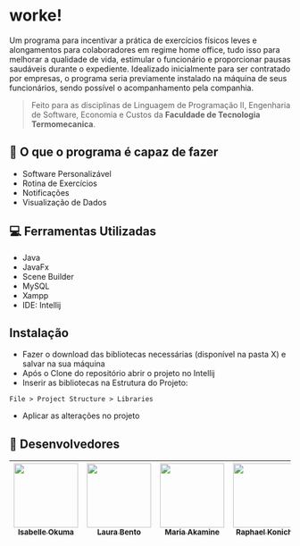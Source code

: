# worke!
Um programa para incentivar a prática de exercícios físicos leves e alongamentos para colaboradores em regime home office,  tudo isso para melhorar a qualidade de vida, estimular o funcionário e proporcionar pausas saudáveis durante o expediente. Idealizado inicialmente para ser contratado por empresas, o programa seria previamente instalado  na máquina de seus funcionários, sendo possível o acompanhamento pela companhia.

> Feito para as disciplinas de Linguagem de Programação II, Engenharia de Software, Economia e Custos da **Faculdade de Tecnologia Termomecanica**.

## :checkered_flag: O que o programa é capaz de fazer 
- Software Personalizável
- Rotina de Exercícios
- Notificações
- Visualização de Dados

## :computer: Ferramentas Utilizadas
- Java
- JavaFx
- Scene Builder
- MySQL
- Xampp
- IDE: Intellij

## Instalação
- Fazer o download das bibliotecas necessárias (disponível na pasta X) e salvar na sua máquina
- Após o Clone do repositório abrir o projeto no Intellij
- Inserir as bibliotecas na Estrutura do Projeto: 
```
File > Project Structure > Libraries
```
- Aplicar as alterações no projeto

## :busts_in_silhouette: Desenvolvedores
[<img src="https://avatars.githubusercontent.com/u/71194171?s=400&u=071f7791bb03f8e102d835bdb9c2f0d3d24e8a34&v=" width=115 > <br> <sub> Isabelle Okuma </sub>](https://github.com/isabelleokuma) | [<img src="https://avatars.githubusercontent.com/u/54412527?s=400&u=071f7791bb03f8e102d835bdb9c2f0d3d24e8a34&v=" width=115 > <br> <sub> Laura Bento </sub>](https://github.com/laurabento) | [<img src="https://avatars.githubusercontent.com/u/71193719?s=400&u=071f7791bb03f8e102d835bdb9c2f0d3d24e8a34&v=" width=115 > <br> <sub> Maria Akamine </sub>](https://github.com/mariagabs) | [<img src="https://avatars.githubusercontent.com/u/56551507?s=400&u=071f7791bb03f8e102d835bdb9c2f0d3d24e8a34&v=" width=115 > <br> <sub> Raphael Konichi </sub>](https://github.com/raphaelkonichi) |
| :---: | :---: | :---: | :---: | 
